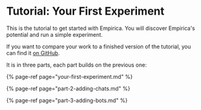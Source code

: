 # Tutorial: Your First Experiment

This is the tutorial to get started with Empirica. You will discover Empirica's potential and run a simple experiment. 

If you want to compare your work to a finished version of the tutorial, you can find it [on GitHub](https://github.com/empiricaly/your-first-experiment/).

It is in three parts, each part builds on the previous one:

{% page-ref page="your-first-experiment.md" %}

{% page-ref page="part-2-adding-chats.md" %}

{% page-ref page="part-3-adding-bots.md" %}



